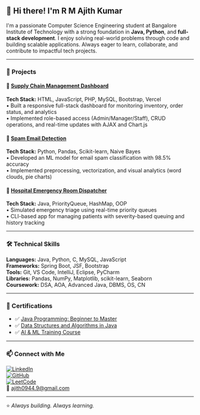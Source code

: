 ## 👋 Hi there! I'm R M Ajith Kumar

I'm a passionate Computer Science Engineering student at Bangalore Institute of Technology with a strong foundation in **Java, Python**, and **full-stack development**. I enjoy solving real-world problems through code and building scalable applications. Always eager to learn, collaborate, and contribute to impactful tech projects.

---

### 💼 Projects

#### 🔗 [Supply Chain Management Dashboard](https://github.com/AJITH-KUMAR-REDDY-RM/Supply-Chain-Management-Dashboard)
**Tech Stack:** HTML, JavaScript, PHP, MySQL, Bootstrap, Vercel  
• Built a responsive full-stack dashboard for monitoring inventory, order status, and analytics  
• Implemented role-based access (Admin/Manager/Staff), CRUD operations, and real-time updates with AJAX and Chart.js

#### 📧 [Spam Email Detection](https://github.com/AJITH-KUMAR-REDDY-RM/Spam-Email-Detection)  
**Tech Stack:** Python, Pandas, Scikit-learn, Naive Bayes  
• Developed an ML model for email spam classification with 98.5% accuracy  
• Implemented preprocessing, vectorization, and visual analytics (word clouds, pie charts)

#### 🏥 [Hospital Emergency Room Dispatcher](https://github.com/AJITH-KUMAR-REDDY-RM/Hospital-Emergency-Room-Dispatcher)  
**Tech Stack:** Java, PriorityQueue, HashMap, OOP  
• Simulated emergency triage using real-time priority queues  
• CLI-based app for managing patients with severity-based queuing and history tracking

---

### 🛠️ Technical Skills

**Languages:** Java, Python, C, MySQL, JavaScript  
**Frameworks:** Spring Boot, JSF, Bootstrap  
**Tools:** Git, VS Code, IntelliJ, Eclipse, PyCharm  
**Libraries:** Pandas, NumPy, Matplotlib, scikit-learn, Seaborn  
**Coursework:** DSA, AOA, Advanced Java, DBMS, OS, CN  

---

### 📜 Certifications

- ✅ [Java Programming: Beginner to Master](https://www.udemy.com/certificate/UC-ec057b59-dfde-4605-a215-6fae323ef61d/)  
- ✅ [Data Structures and Algorithms in Java](https://drive.google.com/file/d/1MWh5dnc4mvQh7SKMhYXjhUVlAVIXVXIF/view)  
- ✅ [AI & ML Training Course](https://drive.google.com/file/d/1Em4KL9guJ87dKj7hHvAnyV6vg3oNUfhX/view)  

---

### 📫 Connect with Me

[![LinkedIn](https://img.shields.io/badge/LinkedIn-blue?style=for-the-badge&logo=linkedin)](https://www.linkedin.com/in/r-m-ajith-kumar-b705112b6/)  
[![GitHub](https://img.shields.io/badge/GitHub-000?style=for-the-badge&logo=github)](https://github.com/AJITH-KUMAR-REDDY-RM)  
[![LeetCode](https://img.shields.io/badge/LeetCode-orange?style=for-the-badge&logo=leetcode)](https://leetcode.com/u/R_M_AJITH_KUMAR/)  
📧 ajith0944.9@gmail.com 

---

⭐ *Always building. Always learning.*
